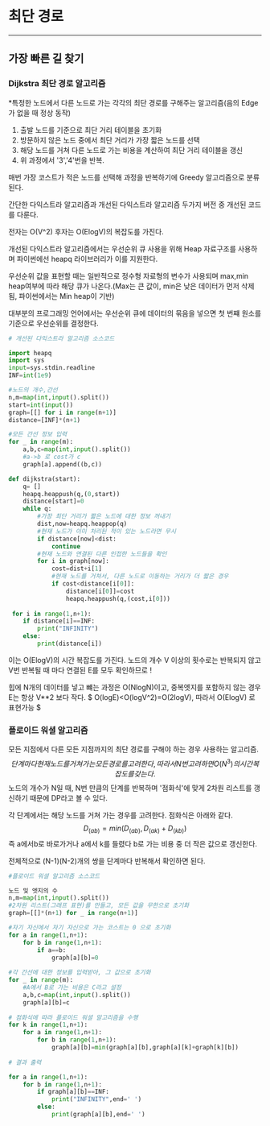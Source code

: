 # 최단 경로

___

## 가장 빠른 길 찾기

### Dijkstra 최단 경로 알고리즘

*특정한 노드에서 다른 노드로 가는 각각의 최단 경로를 구해주는 알고리즘(음의 Edge가 없을 때 정상 동작)

1. 출발 노드를 기준으로 최단 거리 테이블을 초기화
1. 방문하지 않은 노드 중에서 최단 거리가 가장 짧은 노드를 선택
1. 해당 노드를 거쳐 다른 노드로 가는 비용을 계산하여 최단 거리 테이블을 갱신
1. 위 과정에서 '3','4'번을 반복. 

매번 가장 코스트가 적은 노드를 선택해 과정을 반복하기에 Greedy 알고리즘으로 분류된다.

간단한 다익스트라 알고리즘과 개선된 다익스트라 알고리즘 두가지 버전 중 개선된 코드를 다룬다.

전자는 O(V^2) 후자는 O(ElogV)의 복잡도를 가진다.

개선된 다익스트라 알고리즘에서는 우선순위 큐 사용을 위해 Heap 자료구조를 사용하며 파이썬에선 heapq 라이브러리가 이를 지원한다. 

우선순위 값을 표현할 때는 일반적으로 정수형 자료형의 변수가 사용되며 max,min heap여부에 따라 해당 큐가 나온다.(Max는 큰 값이, min은 낮은 데이터가 먼저 삭제 됨, 파이썬에서는 Min heap이 기반)

대부분의 프로그래밍 언어에서는 우선순위 큐에 데이터의 묶음을 넣으면 첫 번쨰 원소를 기준으로 우선순위를 결정한다.

```python
# 개선된 다익스트라 알고리즘 소스코드

import heapq
import sys
input=sys.stdin.readline
INF=int(1e9)

#노드의 개수,간선
n,m=map(int,input().split())
start=int(input())
graph=[[] for i in range(n+1)]
distance=[INF]*(n+1)

#모든 간선 정보 입력
for _ in range(m):
    a,b,c=map(int,input().split())
    #a->b 로 cost가 c
    graph[a].append((b,c))

def dijkstra(start):
    q= []
    heapq.heappush(q,(0,start))
    distance[start]=0
    while q:
        #가장 최단 거리가 짧은 노드에 대한 정보 꺼내기
        dist,now=heapq.heappop(q)
        #현재 노드가 이미 처리된 적이 있는 노드라면 무시
        if distance[now]<dist:
            continue
        #현재 노드와 연결된 다른 인접한 노드들을 확인
        for i in graph[now]:
            cost=dist+i[1]
            #현재 노드를 거쳐서, 다른 노드로 이동하는 거리가 더 짧은 경우
            if cost<distance[i[0]]:
                distance[i[0]]=cost
                heapq.heappush(q,(cost,i[0]))
                
 for i in range(1,n+1):
    if distance[i]==INF:
        print("INFINITY")
    else:
        print(distance[i])
```

이는 O(ElogV)의 시간 복잡도를 가진다. 노드의 개수 V 이상의 횟수로는 반복되지 않고 V번 반복될 때 마다 연결된 E를 모두 확인하므로 ! 

힙에 N개의 데이터를 넣고 뺴는 과정은 O(NlogN)이고, 중복엣지를 포함하지 않는 경우 E는 항상  V**2 보다 작다.
$
O(logE)<O(logV^2)=O(2logV), 따라서 O(ElogV) 로 표현가능 
$


### 플로이드 워셜 알고리즘

모든 지점에서 다른 모든 지점까지의 최단 경로를 구해야 하는 경우 사용하는 알고리즘.
$$
단계마다 현재 노드를 거쳐가는 모든 경로를 고려한다, 따라서 N번 고려하면 O(N^3)의 시간 복잡도를 갖는다.
$$
노드의 개수가 N일 때, N번 만큼의 단계를 반복하며 '점화식'에 맞게 2차원 리스트를 갱신하기 때문에 DP라고 볼 수 있다.

각 단계에서는 해당 노드를 거쳐 가는 경우를 고려한다. 점화식은 아래와 같다. 
$$
D_(ab) = min(D_(ab),D_(ak) + D_(kb))
$$
즉 a에서b로 바로가거나 a에서 k를 들렸다 b로 가는 비용 중 더 작은 값으로 갱신한다.

전체적으로 (N-1)(N-2)개의 쌍을 단계마다 반복해서 확인하면 된다. 

```python
#플로이드 워셜 알고리즘 소스코드

노드 및 엣지의 수
n,m=map(int,input().split())
#2차원 리스트(그래프 표현)를 만들고, 모든 값을 무한으로 초기화
graph=[[]*(n+1) for _ in range(n+1)]

#자기 자신에서 자기 자신으로 가는 코스트는 0 으로 초기화 
for a in range(1,n+1):
    for b in range(1,n+1):
        if a==b:
            graph[a][b]=0
            
#각 간선에 대한 정보를 입력받아, 그 값으로 초기화
for _ in range(m):
    #A에서 B로 가는 비용은 C라고 설정
    a,b,c=map(int,input().split())
    graph[a][b]=c
    
# 점화식에 따라 플로이드 워셜 알고리즘을 수행
for k in range(1,n+1):
    for a in range(1,n+1):
        for b in range(1,n+1):
            graph[a][b]=min(graph[a][b],graph[a][k]+graph[k][b])
            
# 결과 출력

for a in range(1,n+1):
    for b in range(1,n+1):
        if graph[a][b]==INF:
            print("INFINITY",end=' ')
        else:
            print(graph[a][b],end=' ')
```



 

